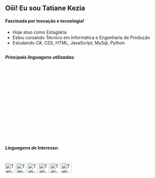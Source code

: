 ## Oiii! Eu sou Tatiane Kezia

#### Fascinada por inovação e tecnologia!

- Hoje atuo como Estagiária
- Estou cursando Técnico em Informática e Engenharia de Produção
- Estudando C#, CSS, HTML, JavaScript, MySql, Python 

##

##### Principais linguagens utilizadas:
<div>
  <img height="220em" scr= "https://github-readme-stats.vercel.app/api/top-langs/?username=TatianeKezia&layout=compact"/>
</div>

##

##### Linguagens de Interesse:
<div style = "display: inline_block" align = ""><br>
  <img align="center" alt ="Tati-C#" height ="32em" width ="32em" src="https://cdn.jsdelivr.net/gh/devicons/devicon/icons/csharp/csharp-original.svg" />
  <img align="center" alt ="Tati-CSS" height ="32em" width ="32em" src="https://cdn.jsdelivr.net/gh/devicons/devicon/icons/css3/css3-original.svg" />
  <img align="center" alt ="Tati-HTML" height ="32em" width ="32em" src="https://cdn.jsdelivr.net/gh/devicons/devicon/icons/html5/html5-original.svg" />
  <img align="center" alt ="Tati-JavaScript" height ="32em" width ="32em" src="https://cdn.jsdelivr.net/gh/devicons/devicon/icons/javascript/javascript-original.svg">
  <img align="center" alt ="Tati-Python" height ="32em" width ="32em" src="https://cdn.jsdelivr.net/gh/devicons/devicon/icons/python/python-original.svg" />
  <img align="center" alt ="Tati-MySql" height ="" width ="32em" src="https://cdn.jsdelivr.net/gh/devicons/devicon/icons/mysql/mysql-original.svg" />
</div>

##
